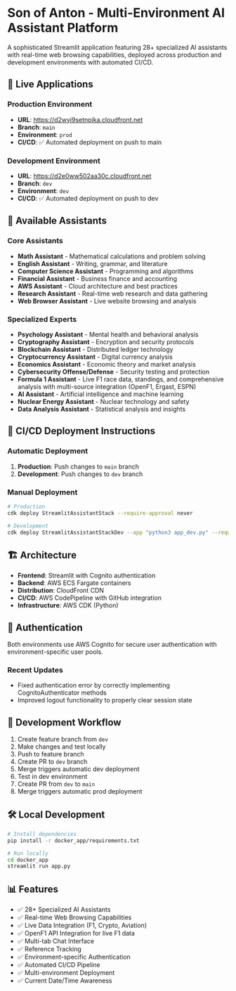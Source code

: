 # Son of Anton - Multi-Environment AI Assistant Platform

A sophisticated Streamlit application featuring 28+ specialized AI assistants with real-time web browsing capabilities, deployed across production and development environments with automated CI/CD.

## 🚀 Live Applications

### Production Environment
- **URL**: https://d2wyi9setnpika.cloudfront.net
- **Branch**: `main`
- **Environment**: `prod`
- **CI/CD**: ✅ Automated deployment on push to main

### Development Environment
- **URL**: https://d2e0ww502aa30c.cloudfront.net
- **Branch**: `dev`
- **Environment**: `dev`
- **CI/CD**: ✅ Automated deployment on push to dev

## 🤖 Available Assistants

### Core Assistants
- **Math Assistant** - Mathematical calculations and problem solving
- **English Assistant** - Writing, grammar, and literature
- **Computer Science Assistant** - Programming and algorithms
- **Financial Assistant** - Business finance and accounting
- **AWS Assistant** - Cloud architecture and best practices
- **Research Assistant** - Real-time web research and data gathering
- **Web Browser Assistant** - Live website browsing and analysis

### Specialized Experts
- **Psychology Assistant** - Mental health and behavioral analysis
- **Cryptography Assistant** - Encryption and security protocols
- **Blockchain Assistant** - Distributed ledger technology
- **Cryptocurrency Assistant** - Digital currency analysis
- **Economics Assistant** - Economic theory and market analysis
- **Cybersecurity Offense/Defense** - Security testing and protection
- **Formula 1 Assistant** - Live F1 race data, standings, and comprehensive analysis with multi-source integration (OpenF1, Ergast, ESPN)
- **AI Assistant** - Artificial intelligence and machine learning
- **Nuclear Energy Assistant** - Nuclear technology and safety
- **Data Analysis Assistant** - Statistical analysis and insights

## 🔧 CI/CD Deployment Instructions

### Automatic Deployment
1. **Production**: Push changes to `main` branch
2. **Development**: Push changes to `dev` branch

### Manual Deployment
```bash
# Production
cdk deploy StreamlitAssistantStack --require-approval never

# Development
cdk deploy StreamlitAssistantStackDev --app "python3 app_dev.py" --require-approval never
```

## 🏗️ Architecture

- **Frontend**: Streamlit with Cognito authentication
- **Backend**: AWS ECS Fargate containers
- **Distribution**: CloudFront CDN
- **CI/CD**: AWS CodePipeline with GitHub integration
- **Infrastructure**: AWS CDK (Python)

## 🔐 Authentication

Both environments use AWS Cognito for secure user authentication with environment-specific user pools.

### Recent Updates
- Fixed authentication error by correctly implementing CognitoAuthenticator methods
- Improved logout functionality to properly clear session state

## 📝 Development Workflow

1. Create feature branch from `dev`
2. Make changes and test locally
3. Push to feature branch
4. Create PR to `dev` branch
5. Merge triggers automatic dev deployment
6. Test in dev environment
7. Create PR from `dev` to `main`
8. Merge triggers automatic prod deployment

## 🛠️ Local Development

```bash
# Install dependencies
pip install -r docker_app/requirements.txt

# Run locally
cd docker_app
streamlit run app.py
```

## 📊 Features

- ✅ 28+ Specialized AI Assistants
- ✅ Real-time Web Browsing Capabilities
- ✅ Live Data Integration (F1, Crypto, Aviation)
- ✅ OpenF1 API Integration for live F1 data
- ✅ Multi-tab Chat Interface
- ✅ Reference Tracking
- ✅ Environment-specific Authentication
- ✅ Automated CI/CD Pipeline
- ✅ Multi-environment Deployment
- ✅ Current Date/Time Awareness